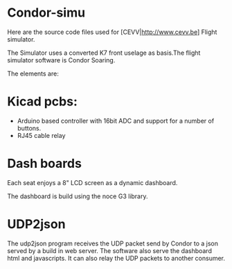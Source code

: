 # Condor-simu


Here are the source code files used for [CEVV|http://www.cevv.be] Flight simulator.

The Simulator uses a converted K7 front uselage as basis.The flight simulator software is Condor Soaring.

The elements are:

# Kicad pcbs:
- Arduino based controller with 16bit ADC and support for a number of buttons.
- RJ45 cable relay

# Dash boards
Each seat enjoys a 8" LCD screen as a dynamic dashboard.

The dashboard is build using the noce G3 library.

# UDP2json

The udp2json program receives the UDP packet send by Condor to a json served by a build in web server.
The software also serve the dashboard html and javascripts.
It can also relay the UDP packets to another consumer.
